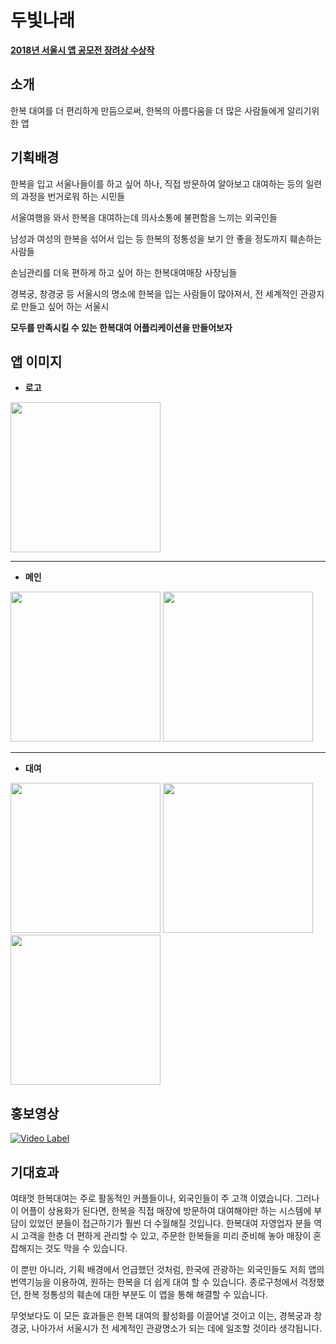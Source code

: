 # 두빛나래
__[2018년 서울시 앱 공모전 장려상 수상작](https://mplatform.seoul.go.kr/w/contest/award/2018/wnpz/selectPageListWinner.do)__
## 소개
한복 대여를 더 편리하게 만듬으로써, 한복의 아름다움을 더 많은 사람들에게 알리기위한 앱

## 기획배경
한복을 입고 서울나들이를 하고 싶어 하나, 직접 방문하여 알아보고 대여하는 등의 일련의 과정을 번거로워 하는 시민들

서울여행을 와서 한복을 대여하는데 의사소통에 불편함을 느끼는 외국인들

남성과 여성의 한복을 섞어서 입는 등 한복의 정통성을 보기 안 좋을 정도까지 훼손하는 사람들

손님관리를 더욱 편하게 하고 싶어 하는 한복대여매장 사장님들

경복궁, 창경궁 등 서울시의 명소에 한복을 입는 사람들이 많아져서, 전 세계적인 관광지로 만들고 싶어 하는 서울시

__모두를 만족시킬 수 있는 한복대여 어플리케이션을 만들어보자__
## 앱 이미지
* __로고__
<img width="240"  src="https://user-images.githubusercontent.com/32588087/50560172-7183a900-0d41-11e9-9826-0429dd79d42e.png">

---
* __메인__
<div>
<img width="240"  src="https://user-images.githubusercontent.com/32588087/50560141-1e115b00-0d41-11e9-8d52-b06d7dc1e3ef.jpg">
<img width="240"  src="https://user-images.githubusercontent.com/32588087/50560247-2c13ab80-0d42-11e9-91fc-b481c61b8b4e.jpg">
</div>

---
* __대여__
<div>
<img width="240"  src="https://user-images.githubusercontent.com/32588087/50560276-76952800-0d42-11e9-8198-dbbe6428dba1.jpg">

<img width="240"  src="https://user-images.githubusercontent.com/32588087/50560281-844aad80-0d42-11e9-98e7-92340c52d8d8.jpg">

<img width="240"  src="https://user-images.githubusercontent.com/32588087/50560289-99274100-0d42-11e9-8bcf-df1d069038f0.jpg">
</div>

## 홍보영상

[![Video Label](http://img.youtube.com/vi/I-JLcJubMUY/0.jpg)](https://www.youtube.com/watch?v=I-JLcJubMUY)

## 기대효과
여태껏 한복대여는 주로 활동적인 커플들이나, 외국인들이 주 고객 이였습니다. 그러나 이 어플이 상용화가 된다면, 한복을 직접 매장에 방문하여 대여해야만 하는 시스템에 부담이 있었던 분들이 접근하기가 훨씬 더 수월해질 것입니다. 한복대여 자영업자 분들 역시 고객을 한층 더 편하게 관리할 수 있고, 주문한 한복들을 미리 준비해 놓아 매장이 혼잡해지는 것도 막을 수 있습니다.

이 뿐만 아니라, 기획 배경에서 언급했던 것처럼, 한국에 관광하는 외국인들도 저희 앱의 번역기능을 이용하여, 원하는 한복을 더 쉽게 대여 할 수 있습니다. 종로구청에서 걱정했던, 한복 정통성의 훼손에 대한 부분도 이 앱을 통해 해결할 수 있습니다.

무엇보다도 이 모든 효과들은 한복 대여의 활성화를 이끌어낼 것이고 이는, 경복궁과 창경궁, 나아가서 서울시가 전 세계적인 관광명소가 되는 데에 일조할 것이라 생각됩니다.
